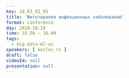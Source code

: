```yaml
---
key: 18_R3_02_05
title: 'Фитотерапия инфекционных заболеваний'
format: conference
day: 2019-10-18
time: 15.50 – 16.00
tags:
  - big-data-ml-ai
speakers: [ kozlov_rs ]
draft: false
videoId: null
presentation: null
---
```

